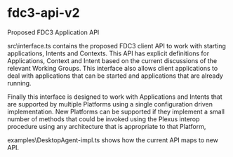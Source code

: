 # fdc3-api-v2
Proposed FDC3 Application API

src\interface.ts contains the proposed FDC3 client API to work with starting applications, Intents and Contexts.
This API has explicit definitions for Applications, Context and Intent based on the current discussions of the relevant Working Groups.
This interface also allows client applications to deal with applications that can be started and applications that are already running.

Finally this interface is designed to work with Applications and Intents that are supported by multiple Platforms using a single configuration driven implementation.
New Platforms can be supported if they implement a small number of methods that could be invoked using the Plexus interop procedure using any architecture that is appropriate to that Platform,

examples\DesktopAgent-impl.ts shows how the current API maps to new API.
